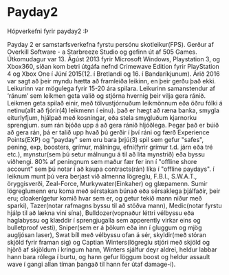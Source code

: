 # Payday2
Hópverkefni fyrir payday2 :Þ


Payday 2 er samstarfsverkefna fyrstu persónu skotleikur(FPS). Gerður af Overkill Software - a Starbreeze Studio og gefinn út af 505 Games. Útkomudagur var 13. Ágúst 2013 fyrir Microsoft Windows, Playstation 3, og Xbox360, síðan kom betri útgáfa nefnd Crimewave Edition fyrir PlayStation 4 og Xbox One í Júní 2015(12. í Bretlandi og 16. í Bandaríkjunum). Árið 2016 var sagt að þeir myndu hætta að framleiða leikinn, en þeir gerðu það ekki. Leikurinn var mögulega fyrir 15-20 ára spilara. Leikurinn samanstendur af ‘ránum’ sem leikmen geta valið og stjórna hvernig þeir vilja gera ránið. Leikmen geta spilað einir, með tölvustjórnuðum leikmönnum eða öðru fólki á netinu(allt að fjórir(4) leikmenn í einu). það er hægt að ræna banka, smygla eiturlyfjum, hjálpað með kosningar, eða stela smygluðum kjarnorku sprengjum. sum rán bjóða upp á að gera ránið hljóðlega. Þegar það er búið að gera rán, þá er talið upp hvað þú gerðir í því ráni og færð Experience Points(EXP) og "payday" sem eru bara þrjú(3) spil sem gefur "safes", pening, exp, boosters, grímur, málningu, efni(fyrir grímur t.d. járn eða tré etc.), mynstur(sem þú setur málnungu á til að lita mynstrið) eða byssu viðhengi. 80% af peningnum sem maður fær fer inn í "offline shore account" sem þú notar í að kaupa contracts(rán) líka í "offline paydays". í leiknum munt þú vera berjast við almenna lögreglu, F.B.I., S.W.A.T., öryggisverði, Zeal-Force, Murkywater(Einkaher) og glæpamenn. Sumir lögreglumenn eru koma með sérstakan búnað eða sérsaklega þjálfaðir, þeir eru; cloaker(getur komið hvar sem er, og getur tekið mann niður með sparki), Tazer(notar rafmagns byssu til að stöðva mann), Medic(notar fyrstu hjálp til að lækna vini sína), Bulldozer(vopnaður léttri vélbyssu eða haglabyssu og klæddir í sprengjugalla sem apperently virkar eins og bulletproof vesti), Sniper(sem er á þökum eða inn í gluggum og mjög augljósan laser), Swat bíll með vélbyssu ofan á sér, skyldir(með stóran skjöld fyrir framan sig) og Captian Winters(lögreglu stjóri með skjöld og hjörð af skjöldum í kringum hann, Winters sjálfur deyr aldrei, heldur labbar hann bara rólega í burtu, og hann gefur löggum boost og heldur assault wave í gangi allan tíman þangað til hann fer útaf damage-i).
